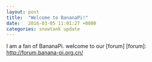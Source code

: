 ```yaml
---
layout: post
title:  "Welcome to BananaPi!"
date:   2016-03-05 11:01:27 +0800
categories: snowtank update
---
```

I am a fan of BananaPi.
welcome to our [forum]
[forum]: http://forum.banana-pi.org.cn/


